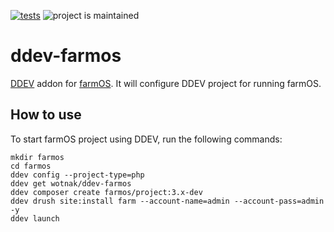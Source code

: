 [![tests](https://github.com/wotnak/ddev-farmos/actions/workflows/tests.yml/badge.svg)](https://github.com/ddev/ddev-addon-template/actions/workflows/tests.yml) ![project is maintained](https://img.shields.io/maintenance/yes/2025.svg)

# ddev-farmos

[DDEV](https://ddev.com) addon for [farmOS](https://farmos.org/). It will configure DDEV project for running farmOS.

## How to use

To start farmOS project using DDEV, run the following commands:

```shell
mkdir farmos
cd farmos
ddev config --project-type=php
ddev get wotnak/ddev-farmos
ddev composer create farmos/project:3.x-dev
ddev drush site:install farm --account-name=admin --account-pass=admin -y
ddev launch
```
